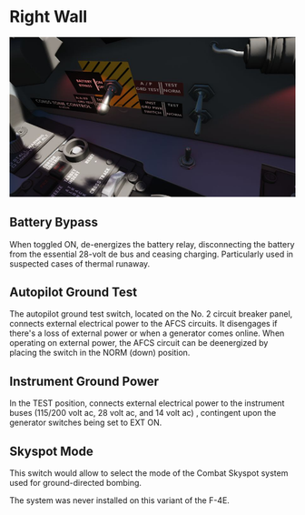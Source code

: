 # Right Wall

![wso_right_wall](../../../img/wso_right_wall.jpg)

## Battery Bypass

When toggled ON, de-energizes the battery relay, disconnecting the battery from
the essential 28-volt de bus and ceasing charging. Particularly used in
suspected cases of thermal runaway.

## Autopilot Ground Test

The autopilot ground test switch, located on the No. 2 circuit breaker panel, connects external
electrical power to the AFCS circuits. It disengages if there's a loss of external power or when a
generator comes online. When operating on external power, the AFCS circuit can be deenergized by
placing the switch in the NORM (down) position.

## Instrument Ground Power

In the TEST position, connects external electrical power to the instrument buses
(115/200 volt ac, 28 volt ac, and 14 volt ac) , contingent upon the generator
switches being set to EXT ON.

## Skyspot Mode

This switch would allow to select the mode of the Combat Skyspot system used for
ground-directed bombing.

The system was never installed on this variant of the F-4E.
